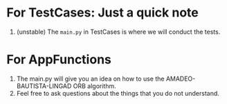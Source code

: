 
# For TestCases: Just a quick note
1. (unstable) The `main.py` in TestCases is where we will conduct the tests.

# For AppFunctions
1. The main.py will give you an idea on how to use the AMADEO-BAUTISTA-LINGAD ORB algorithm.
2. Feel free to ask questions about the things that you do not understand.
